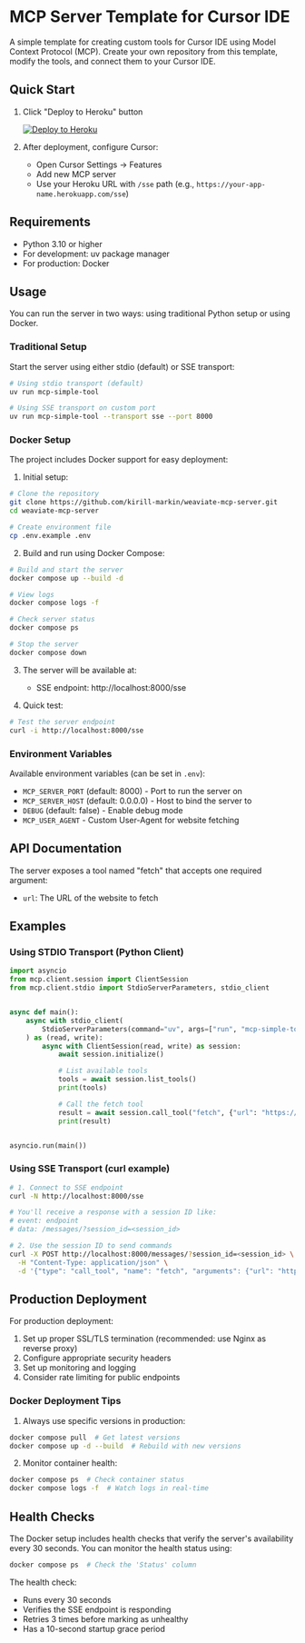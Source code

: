 # MCP Server Template for Cursor IDE

A simple template for creating custom tools for Cursor IDE using Model Context Protocol (MCP). Create your own repository from this template, modify the tools, and connect them to your Cursor IDE.

## Quick Start

1. Click "Deploy to Heroku" button

    [![Deploy to Heroku](https://www.herokucdn.com/deploy/button.svg)](https://heroku.com/deploy?template=https://github.com/kirill-markin/weaviate-mcp-server)

2. After deployment, configure Cursor:
   - Open Cursor Settings → Features
   - Add new MCP server
   - Use your Heroku URL with `/sse` path (e.g., `https://your-app-name.herokuapp.com/sse`)

## Requirements

- Python 3.10 or higher
- For development: uv package manager
- For production: Docker

## Usage

You can run the server in two ways: using traditional Python setup or using Docker.

### Traditional Setup

Start the server using either stdio (default) or SSE transport:

```bash
# Using stdio transport (default)
uv run mcp-simple-tool

# Using SSE transport on custom port
uv run mcp-simple-tool --transport sse --port 8000
```

### Docker Setup

The project includes Docker support for easy deployment:

1. Initial setup:
```bash
# Clone the repository
git clone https://github.com/kirill-markin/weaviate-mcp-server.git
cd weaviate-mcp-server

# Create environment file
cp .env.example .env
```

2. Build and run using Docker Compose:
```bash
# Build and start the server
docker compose up --build -d

# View logs
docker compose logs -f

# Check server status
docker compose ps

# Stop the server
docker compose down
```

3. The server will be available at:
   - SSE endpoint: http://localhost:8000/sse

4. Quick test:
```bash
# Test the server endpoint
curl -i http://localhost:8000/sse
```

### Environment Variables

Available environment variables (can be set in `.env`):

- `MCP_SERVER_PORT` (default: 8000) - Port to run the server on
- `MCP_SERVER_HOST` (default: 0.0.0.0) - Host to bind the server to
- `DEBUG` (default: false) - Enable debug mode
- `MCP_USER_AGENT` - Custom User-Agent for website fetching

## API Documentation

The server exposes a tool named "fetch" that accepts one required argument:

- `url`: The URL of the website to fetch

## Examples

### Using STDIO Transport (Python Client)

```python
import asyncio
from mcp.client.session import ClientSession
from mcp.client.stdio import StdioServerParameters, stdio_client


async def main():
    async with stdio_client(
        StdioServerParameters(command="uv", args=["run", "mcp-simple-tool"])
    ) as (read, write):
        async with ClientSession(read, write) as session:
            await session.initialize()

            # List available tools
            tools = await session.list_tools()
            print(tools)

            # Call the fetch tool
            result = await session.call_tool("fetch", {"url": "https://example.com"})
            print(result)


asyncio.run(main())
```

### Using SSE Transport (curl example)

```bash
# 1. Connect to SSE endpoint
curl -N http://localhost:8000/sse

# You'll receive a response with a session ID like:
# event: endpoint
# data: /messages/?session_id=<session_id>

# 2. Use the session ID to send commands
curl -X POST http://localhost:8000/messages/?session_id=<session_id> \
  -H "Content-Type: application/json" \
  -d '{"type": "call_tool", "name": "fetch", "arguments": {"url": "https://example.com"}}'
```

## Production Deployment

For production deployment:

1. Set up proper SSL/TLS termination (recommended: use Nginx as reverse proxy)
2. Configure appropriate security headers
3. Set up monitoring and logging
4. Consider rate limiting for public endpoints

### Docker Deployment Tips

1. Always use specific versions in production:
```bash
docker compose pull  # Get latest versions
docker compose up -d --build  # Rebuild with new versions
```

2. Monitor container health:
```bash
docker compose ps  # Check container status
docker compose logs -f  # Watch logs in real-time
```

## Health Checks

The Docker setup includes health checks that verify the server's availability every 30 seconds. You can monitor the health status using:

```bash
docker compose ps  # Check the 'Status' column
```

The health check:
- Runs every 30 seconds
- Verifies the SSE endpoint is responding
- Retries 3 times before marking as unhealthy
- Has a 10-second startup grace period
